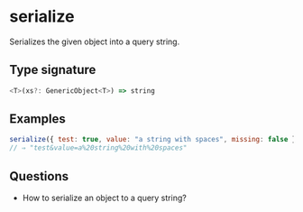 # serialize

Serializes the given object into a query string.

## Type signature

<!-- prettier-ignore-start -->
```typescript
<T>(xs?: GenericObject<T>) => string
```
<!-- prettier-ignore-end -->

## Examples

<!-- prettier-ignore-start -->
```javascript
serialize({ test: true, value: "a string with spaces", missing: false });
// ⇒ "test&value=a%20string%20with%20spaces"
```
<!-- prettier-ignore-end -->

## Questions

- How to serialize an object to a query string?
